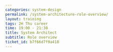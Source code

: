 ```yaml
---
categories: system-design
permalink: /system-architecture-role-overview/
layout: training
tags: 2H Thu career
time: 19:00 - 21:30
title: System Architect
subtitle: Role overview
ticket_id: b7f66d7f9a418
---
```


